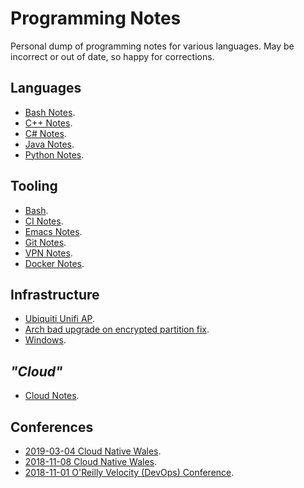 Programming Notes
=================

Personal dump of programming notes for various languages. May be incorrect or
out of date, so happy for corrections.

Languages
---------

* [Bash Notes].
* [C++ Notes].
* [C# Notes].
* [Java Notes].
* [Python Notes].

Tooling
-------

* [Bash].
* [CI Notes].
* [Emacs Notes].
* [Git Notes].
* [VPN Notes].
* [Docker Notes].

Infrastructure
--------------

* [Ubiquiti Unifi AP].
* [Arch bad upgrade on encrypted partition fix].
* [Windows].

_"Cloud"_
---------

* [Cloud Notes].

Conferences
-----------

* [2019-03-04 Cloud Native Wales].
* [2018-11-08 Cloud Native Wales].
* [2018-11-01 O'Reilly Velocity (DevOps) Conference].


[Bash Notes]: bash_notes.md
[C++ Notes]: cpp_notes.md
[C# Notes]: csharp_notes.md
[Java Notes]: java_notes.md
[Python Notes]: python_notes.md

[Bash]: tooling/bash.md
[CI Notes]: tooling/ci_notes.md
[Emacs Notes]: tooling/emacs_notes.md
[Git Notes]: tooling/git_notes.md
[VPN Notes]: tooling/vpn_notes.md
[Docker Notes]: tooling/docker_notes.md

[Ubiquiti Unifi AP]: infrastructure/ubiquiti_unifi_ap.md
[Arch bad upgrade on encrypted partition fix]: infrastructure/arch_bad_upgrade_on_encrypted_partition_fix.md
[Windows]: infrastructure/windows_notes.md

[Cloud Notes]: cloud_notes.md

[2019-03-04 Cloud Native Wales]: conferences/2019-03-14_cloud_native_wales.md
[2018-11-08 Cloud Native Wales]: conferences/2018-11-08_cloud_native_wales.md
[2018-11-01 O'Reilly Velocity (DevOps) Conference]: conferences/2018-11-01_oreilly_velocity_devops_conference.md
